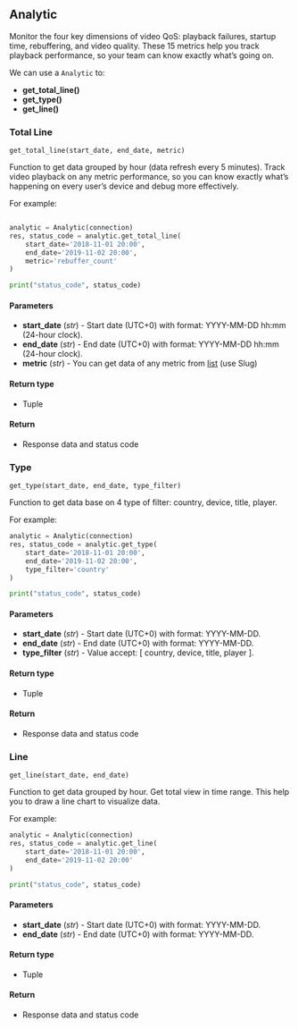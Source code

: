 ## Analytic

Monitor the four key dimensions of video QoS: playback failures, startup time, rebuffering, and video quality. These 15 metrics help you track playback performance, so your team can know exactly what’s going on.

We can use a `Analytic` to:

- **get_total_line()**
- **get_type()**
- **get_line()**

### Total Line

`get_total_line(start_date, end_date, metric)`

Function to get data grouped by hour (data refresh every 5 minutes). Track video playback on any metric performance, so you can know exactly what’s happening on every user’s device and debug more effectively.

For example:

```python

analytic = Analytic(connection)
res, status_code = analytic.get_total_line(
    start_date='2018-11-01 20:00',
    end_date='2019-11-02 20:00',
    metric='rebuffer_count'
)

print("status_code", status_code)
```

#### Parameters

- **start_date** (*str*) - Start date (UTC+0) with format: YYYY-MM-DD hh:mm (24-hour clock).
- **end_date** (*str*) - End date (UTC+0) with format: YYYY-MM-DD hh:mm (24-hour clock).
- **metric** (*str*) - You can get data of any metric from [list](https://docs.uiza.io/#analytic-metrics) (use Slug)

#### Return type

- Tuple

#### Return

- Response data and status code

### Type

`get_type(start_date, end_date, type_filter)`

Function to get data base on 4 type of filter: country, device, title, player.

For example:

```python
analytic = Analytic(connection)
res, status_code = analytic.get_type(
    start_date='2018-11-01 20:00',
    end_date='2019-11-02 20:00',
    type_filter='country'
)

print("status_code", status_code)
```

#### Parameters

- **start_date** (*str*) - Start date (UTC+0) with format: YYYY-MM-DD.
- **end_date** (*str*) - End date (UTC+0) with format: YYYY-MM-DD.
- **type_filter** (*str*) - Value accept: [ country, device, title, player ].

#### Return type

- Tuple

#### Return

- Response data and status code

### Line

`get_line(start_date, end_date)`

Function to get data grouped by hour. Get total view in time range. This help you to draw a line chart to visualize data.

For example:

```python
analytic = Analytic(connection)
res, status_code = analytic.get_line(
    start_date='2018-11-01 20:00',
    end_date='2019-11-02 20:00'
)

print("status_code", status_code)
```

#### Parameters

- **start_date** (*str*) - Start date (UTC+0) with format: YYYY-MM-DD.
- **end_date** (*str*) - End date (UTC+0) with format: YYYY-MM-DD.

#### Return type

- Tuple

#### Return

- Response data and status code
